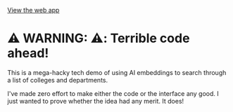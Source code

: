[View the web app](https://college-depts-ai-embedding-demo.netlify.app)

# ⚠️ WARNING: ⚠️: Terrible code ahead!

This is a mega-hacky tech demo of using AI embeddings to search through a list
of colleges and departments.

I've made zero effort to make either the code or the interface any good. I just
wanted to prove whether the idea had any merit. It does!